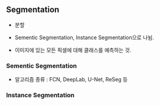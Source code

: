

## Segmentation
- 분할
- Sementic Segmentation, Instance Segmentation으로 나뉨.

- 이미지에 있는 모든 픽셀에 대해 클래스를 예측하는 것. 


### Sementic Segmentation
- 알고리즘 종류 : FCN, DeepLab, U-Net, ReSeg 등 

### Instance Segmentation

